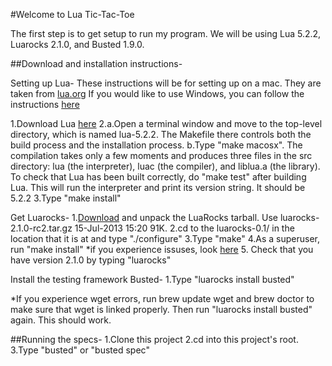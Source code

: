 #Welcome to Lua Tic-Tac-Toe

The first step is to get setup to run my program.  We will be using Lua 5.2.2, Luarocks 2.1.0, and Busted 1.9.0.

##Download and installation instructions-

Setting up Lua-
These instructions will be for setting up on a mac.  They are taken from [lua.org](http://www.lua.org/manual/5.2/readme.html)
If you would like to use Windows, you can follow the instructions [here](http://www.lua.org/manual/5.2/readme.html)

1.Download Lua [here](http://www.lua.org/versions.html#5.2)
2.a.Open a terminal window and move to the top-level directory, which is named lua-5.2.2. The Makefile there controls both the build process and the installation process.
  b.Type "make macosx". The compilation takes only a few moments and produces three files in the src directory: lua (the interpreter), luac (the compiler), and liblua.a (the library).  To check that Lua has been built correctly, do "make test" after building Lua. This will run the interpreter and print its version string. It should be 5.2.2
3.Type "make install"

Get Luarocks-
1.[Download](http://luarocks.org/en/Release_history) and unpack the LuaRocks tarball. Use luarocks-2.1.0-rc2.tar.gz 15-Jul-2013 15:20  91K.
2.cd to the luarocks-0.1/ in the location that it is at and type "./configure"
3.Type "make"
4.As a superuser, run "make install"
*if you experience issuses, look [here](http://luarocks.org/en/Installation_instructions_for_Unix)
5. Check that you have version 2.1.0 by typing "luarocks"

Install the testing framework Busted-
1.Type "luarocks install busted"

*If you experience wget errors, run brew update wget and brew doctor to make sure that wget is linked properly.  Then run "luarocks install busted" again.  This should work.

##Running the specs-
1.Clone this project
2.cd into this project's root.
3.Type "busted" or "busted spec"






